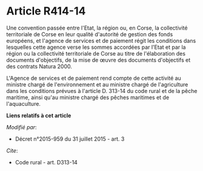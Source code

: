 # Article R414-14

Une convention passée entre l'Etat, la région ou, en Corse, la collectivité territoriale de Corse en leur qualité d'autorité
de gestion des fonds européens, et l'agence de services et de paiement régit les conditions dans lesquelles cette agence
verse les sommes accordées par l'Etat et par la région ou la collectivité territoriale de Corse au titre de l'élaboration des
documents d'objectifs, de la mise de œuvre des documents d'objectifs et des contrats Natura 2000. 

L'Agence de services et de paiement rend compte de cette activité au ministre chargé de l'environnement et au ministre chargé
de l'agriculture dans les conditions prévues à l'article D. 313-14 du code rural et de la pêche maritime, ainsi qu'au
ministre chargé des pêches maritimes et de l'aquaculture.

**Liens relatifs à cet article**

_Modifié par_:

  - Décret n°2015-959 du 31 juillet 2015 - art. 3

_Cite_:

  - Code rural - art. D313-14
